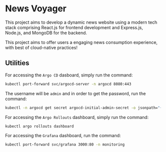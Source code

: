 # News Voyager

This project aims to develop a dynamic news website using a modern tech stack comprising React.js for frontend development and Express.js, Node.js, and MongoDB for the backend.

This project aims to offer users a engaging news consumption experience, with best of cloud-native practices!

## Utilities 

For accessing the `Argo CD` dasboard, simply run the command:

```bash
kubectl port-forward svc/argocd-server -n argocd 8080:443
```

The username will be `admin` and in order to get the password, run the command:

```bash
kubectl -n argocd get secret argocd-initial-admin-secret -o jsonpath="{.data.password}" | base64 -d; echo
```

For accessing the `Argo Rollouts` dashboard, simply run the command:

```bash
kubectl argo rollouts dashboard
```

For accessing the `Grafana` dashboard, run the command:

```bash
kubectl port-forward svc/grafana 3000:80 -n monitoring
```